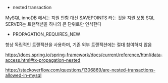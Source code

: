 * nested transaction

MySQL innoDB 에서는 지원 안함
대신 SAVEPOINTS 라는 것을 지원
보통 SQL SERVER는 트랜잭션을 하나의 큰 단위로만 인식한다

* PROPAGATION_REQUIRES_NEW

항상 독립적인 트랜잭션을 사용하며, 기존 외부 트랜잭션에는 절대 참여하지 않음


https://docs.spring.io/spring-framework/docs/current/reference/html/data-access.html#tx-propagation-nested

https://stackoverflow.com/questions/1306869/are-nested-transactions-allowed-in-mysql

